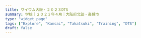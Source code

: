 ```yaml
---
title: ワイワム大阪・２０２３DTS
summary: 学校｜２０２３年４月｜大阪府北部・高槻市
type: "widget_page"
tags: ["Explore", "Kansai", "Takatsuki", "Training", "DTS"]
draft: false
---
```

